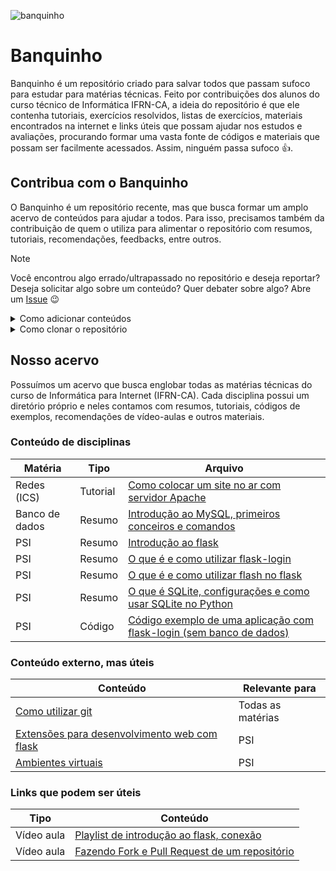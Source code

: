 ![banquinho](imagens/banquinho.png)

# Banquinho
Banquinho é um repositório criado para salvar todos que passam sufoco para estudar para matérias técnicas. Feito por contribuições dos alunos do curso técnico de Informática IFRN-CA, a ideia do repositório é que ele contenha tutoriais, exercícios resolvidos, listas de exercícios, materiais encontrados na internet e links úteis que possam ajudar nos estudos e avaliações, procurando formar uma vasta fonte de códigos e materiais que possam ser facilmente acessados. Assim, ninguém passa sufoco 👍.

## Contribua com o Banquinho
O Banquinho é um repositório recente, mas que busca formar um amplo acervo de conteúdos para ajudar a todos. Para isso, precisamos também da contribuição de quem o utiliza para alimentar o repositório com resumos, tutoriais, recomendações, feedbacks, entre outros.
> [!NOTE]
> Você encontrou algo errado/ultrapassado no repositório e deseja reportar? Deseja solicitar algo sobre um conteúdo? Quer debater sobre algo? Abre um [Issue](wikis/issue.md) 😉

<details>
  <summary>Como adicionar conteúdos</summary>
  
  * [Em breve um tutorial de como fazer fork e pull requests]
</details>

<details>
  <summary>Como clonar o repositório</summary>

  Para ter este repositório direto no seu pc, utilize:
  ```git
    git clone https://github.com/livialop/Banquinho.git
  ```
</details>

## Nosso acervo
Possuímos um acervo que busca englobar todas as matérias técnicas do curso de Informática para Internet (IFRN-CA). Cada disciplina possui um diretório próprio e neles contamos com resumos, tutoriais, códigos de exemplos, recomendações de vídeo-aulas e outros materiais.  

### Conteúdo de disciplinas
  Matéria   |  Tipo   |  Arquivo   
 --- | --- | --- 
  Redes (ICS)   |  Tutorial   |  [Como colocar um site no ar com servidor Apache](ics/sitenoar.md)   
  Banco de dados   |  Resumo   |  [Introdução ao MySQL, primeiros conceiros e comandos](/banco%20de%20dados/wikis/introducao.md)   
  PSI   |  Resumo   |  [Introdução ao flask](psi/wikis/flask/flaskintroducao.md)   
  PSI   |  Resumo   |  [O que é e como utilizar flask-login](psi/wikis/flask/flask-login.md)   
  PSI   |  Resumo   |  [O que é e como utilizar flash no flask](psi/wikis/flask/flask-flash.md)   
  PSI   |  Resumo   |  [O que é SQLite, configurações e como usar SQLite no Python](psi/wikis/sqlite/sqlite3.md)   
  PSI   |  Código   |  [Código exemplo de uma aplicação com flask-login (sem banco de dados)](psi/codigos/flask-login/)   

### Conteúdo externo, mas úteis
|  Conteúdo   |  Relevante para  |
| --- | --- | 
|  [Como utilizar git](wikis/git.md)   |   Todas as matérias  | 
|  [Extensões para desenvolvimento web com flask](wikis/extensoes.md)   |  PSI   | 
|  [Ambientes virtuais](wikis/ambientesvirtuais.md)   |  PSI   | 

### Links que podem ser úteis 
|  Tipo   |  Conteúdo  | 
| --- | --- | 
|  Vídeo aula   |  [Playlist de introdução ao flask, conexão](https://www.youtube.com/watch?v=fd8ox2I9-54&list=PLyOx5V4KUjDf3-flamHYkJ2ygYmdRDdE9)    | 
|  Vídeo aula  |   [Fazendo Fork e Pull Request de um repositório](https://www.youtube.com/watch?v=n_GEGPuNNRA)  | 


